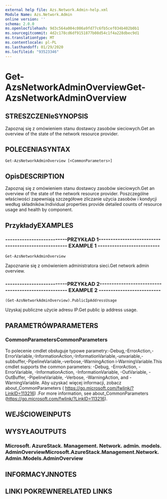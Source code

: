 ```yaml
---
external help file: Azs.Network.Admin-help.xml
Module Name: Azs.Network.Admin
online version: ''
schema: 2.0.0
ms.openlocfilehash: 9d3c564a004c006a9fd77c6fb5cef034b402b0b1
ms.sourcegitcommit: 4d2c178cd6df9151877b08d54c1f4a228dbec9d1
ms.translationtype: MT
ms.contentlocale: pl-PL
ms.lasthandoff: 01/29/2020
ms.locfileid: "93523346"
---
```

# <span data-ttu-id="3f33a-101">Get-AzsNetworkAdminOverview</span><span class="sxs-lookup"><span data-stu-id="3f33a-101">Get-AzsNetworkAdminOverview</span></span>

## <span data-ttu-id="3f33a-102">STRESZCZENIe</span><span class="sxs-lookup"><span data-stu-id="3f33a-102">SYNOPSIS</span></span>
<span data-ttu-id="3f33a-103">Zapoznaj się z omówieniem stanu dostawcy zasobów sieciowych.</span><span class="sxs-lookup"><span data-stu-id="3f33a-103">Get an overview of the state of the network resource provider.</span></span>

## <span data-ttu-id="3f33a-104">POLECENIA</span><span class="sxs-lookup"><span data-stu-id="3f33a-104">SYNTAX</span></span>

```
Get-AzsNetworkAdminOverview [<CommonParameters>]
```

## <span data-ttu-id="3f33a-105">Opis</span><span class="sxs-lookup"><span data-stu-id="3f33a-105">DESCRIPTION</span></span>
<span data-ttu-id="3f33a-106">Zapoznaj się z omówieniem stanu dostawcy zasobów sieciowych.</span><span class="sxs-lookup"><span data-stu-id="3f33a-106">Get an overview of the state of the network resource provider.</span></span> <span data-ttu-id="3f33a-107">Poszczególne właściwości zapewniają szczegółowe zliczanie użycia zasobów i kondycji według składników.</span><span class="sxs-lookup"><span data-stu-id="3f33a-107">Individual properties provide detailed counts of resource usage and health by component.</span></span>

## <span data-ttu-id="3f33a-108">Przykłady</span><span class="sxs-lookup"><span data-stu-id="3f33a-108">EXAMPLES</span></span>

### <span data-ttu-id="3f33a-109">--------------------------PRZYKŁAD 1--------------------------</span><span class="sxs-lookup"><span data-stu-id="3f33a-109">-------------------------- EXAMPLE 1 --------------------------</span></span>
```
Get-AzsNetworkAdminOverview
```

<span data-ttu-id="3f33a-110">Zapoznanie się z omówieniem administratora sieci.</span><span class="sxs-lookup"><span data-stu-id="3f33a-110">Get network admin overview.</span></span>

### <span data-ttu-id="3f33a-111">--------------------------PRZYKŁAD 2--------------------------</span><span class="sxs-lookup"><span data-stu-id="3f33a-111">-------------------------- EXAMPLE 2 --------------------------</span></span>
```
(Get-AzsNetworkAdminOverview).PublicIpAddressUsage
```

<span data-ttu-id="3f33a-112">Uzyskaj publiczne użycie adresu IP.</span><span class="sxs-lookup"><span data-stu-id="3f33a-112">Get public ip address usage.</span></span>

## <span data-ttu-id="3f33a-113">PARAMETRÓW</span><span class="sxs-lookup"><span data-stu-id="3f33a-113">PARAMETERS</span></span>

### <span data-ttu-id="3f33a-114">CommonParameters</span><span class="sxs-lookup"><span data-stu-id="3f33a-114">CommonParameters</span></span>
<span data-ttu-id="3f33a-115">To polecenie cmdlet obsługuje typowe parametry:-Debug,-ErrorAction,-ErrorVariable,-InformationAction,-InformationVariable,-unvariable,-subbuffer,-PipelineVariable,-verbose,-WarningAction i-WarningVariable.</span><span class="sxs-lookup"><span data-stu-id="3f33a-115">This cmdlet supports the common parameters: -Debug, -ErrorAction, -ErrorVariable, -InformationAction, -InformationVariable, -OutVariable, -OutBuffer, -PipelineVariable, -Verbose, -WarningAction, and -WarningVariable.</span></span> <span data-ttu-id="3f33a-116">Aby uzyskać więcej informacji, zobacz about_CommonParameters ( https://go.microsoft.com/fwlink/?LinkID=113216) .</span><span class="sxs-lookup"><span data-stu-id="3f33a-116">For more information, see about_CommonParameters (https://go.microsoft.com/fwlink/?LinkID=113216).</span></span>

## <span data-ttu-id="3f33a-117">WEJŚCIOWE</span><span class="sxs-lookup"><span data-stu-id="3f33a-117">INPUTS</span></span>

## <span data-ttu-id="3f33a-118">WYSYŁA</span><span class="sxs-lookup"><span data-stu-id="3f33a-118">OUTPUTS</span></span>

### <span data-ttu-id="3f33a-119">Microsoft. AzureStack. Management. Network. admin. models. AdminOverview</span><span class="sxs-lookup"><span data-stu-id="3f33a-119">Microsoft.AzureStack.Management.Network.Admin.Models.AdminOverview</span></span>

## <span data-ttu-id="3f33a-120">INFORMACYJN</span><span class="sxs-lookup"><span data-stu-id="3f33a-120">NOTES</span></span>

## <span data-ttu-id="3f33a-121">LINKI POKREWNE</span><span class="sxs-lookup"><span data-stu-id="3f33a-121">RELATED LINKS</span></span>

